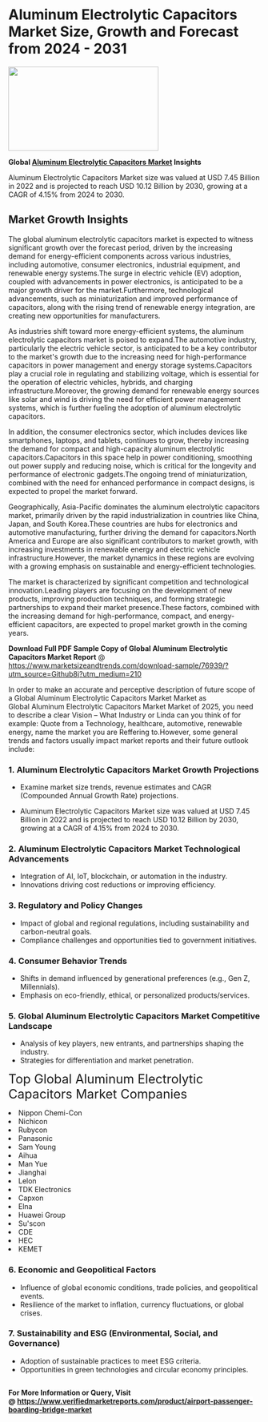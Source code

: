 <H1>Aluminum Electrolytic Capacitors Market Size, Growth and Forecast from 2024 - 2031</H1><img class="aligncenter size-medium wp-image-584254" src="https://thirdeyenews.in/wp-content/uploads/2024/09/Global-Market-Research-300x168.jpeg" alt="" width="300" height="168" /><p><strong>Global&nbsp;<a href="https://www.marketsizeandtrends.com/download-sample/76939/?utm_source=Github8j?utm_medium=210">Aluminum Electrolytic Capacitors Market</a> Insights</strong></p><p>Aluminum Electrolytic Capacitors Market size was valued at USD 7.45 Billion in 2022 and is projected to reach USD 10.12 Billion by 2030, growing at a CAGR of 4.15% from 2024 to 2030.</p><p><h2>Market Growth Insights</h2> <p>The global aluminum electrolytic capacitors market is expected to witness significant growth over the forecast period, driven by the increasing demand for energy-efficient components across various industries, including automotive, consumer electronics, industrial equipment, and renewable energy systems.The surge in electric vehicle (EV) adoption, coupled with advancements in power electronics, is anticipated to be a major growth driver for the market.Furthermore, technological advancements, such as miniaturization and improved performance of capacitors, along with the rising trend of renewable energy integration, are creating new opportunities for manufacturers.</p> <p>As industries shift toward more energy-efficient systems, the aluminum electrolytic capacitors market is poised to expand.The automotive industry, particularly the electric vehicle sector, is anticipated to be a key contributor to the market's growth due to the increasing need for high-performance capacitors in power management and energy storage systems.Capacitors play a crucial role in regulating and stabilizing voltage, which is essential for the operation of electric vehicles, hybrids, and charging infrastructure.Moreover, the growing demand for renewable energy sources like solar and wind is driving the need for efficient power management systems, which is further fueling the adoption of aluminum electrolytic capacitors.</p> <p>In addition, the consumer electronics sector, which includes devices like smartphones, laptops, and tablets, continues to grow, thereby increasing the demand for compact and high-capacity aluminum electrolytic capacitors.Capacitors in this space help in power conditioning, smoothing out power supply and reducing noise, which is critical for the longevity and performance of electronic gadgets.The ongoing trend of miniaturization, combined with the need for enhanced performance in compact designs, is expected to propel the market forward.</p> <p>Geographically, Asia-Pacific dominates the aluminum electrolytic capacitors market, primarily driven by the rapid industrialization in countries like China, Japan, and South Korea.These countries are hubs for electronics and automotive manufacturing, further driving the demand for capacitors.North America and Europe are also significant contributors to market growth, with increasing investments in renewable energy and electric vehicle infrastructure.However, the market dynamics in these regions are evolving with a growing emphasis on sustainable and energy-efficient technologies.</p> <p>The market is characterized by significant competition and technological innovation.Leading players are focusing on the development of new products, improving production techniques, and forming strategic partnerships to expand their market presence.These factors, combined with the increasing demand for high-performance, compact, and energy-efficient capacitors, are expected to propel market growth in the coming years.</p> <p><span class=""><strong>Download Full PDF Sample Copy of Global Aluminum Electrolytic Capacitors Market Report</strong> @ <a href="https://www.marketsizeandtrends.com/download-sample/76939/?utm_source=Github8j?utm_medium=210" target="_blank">https://www.marketsizeandtrends.com/download-sample/76939/?utm_source=Github8j?utm_medium=210</a></span></p><p>In order to make an accurate and perceptive description of future scope of a Global&nbsp;Aluminum Electrolytic Capacitors Market Market as Global&nbsp;Aluminum Electrolytic Capacitors Market Market of 2025, you need to describe a clear Vision &ndash; What Industry or Linda can you think of for example: Quote from a Technology, healthcare, automotive, renewable energy, name the market you are Reffering to.However, some general trends and factors usually impact market reports and their future outlook include:</p><h3>1.&nbsp;<strong>Aluminum Electrolytic Capacitors Market Growth Projections</strong></h3><ul><li>Examine market size trends, revenue estimates and CAGR (Compounded Annual Growth Rate) projections.</li><li><p>Aluminum Electrolytic Capacitors Market size was valued at USD 7.45 Billion in 2022 and is projected to reach USD 10.12 Billion by 2030, growing at a CAGR of 4.15% from 2024 to 2030.</p></li></ul><h3>2.&nbsp;<strong>Aluminum Electrolytic Capacitors Market Technological Advancements</strong></h3><ul><li>Integration of AI, IoT, blockchain, or automation in the industry.</li><li>Innovations driving cost reductions or improving efficiency.</li></ul><h3>3.&nbsp;<strong>Regulatory and Policy Changes</strong></h3><ul><li>Impact of global and regional regulations, including sustainability and carbon-neutral goals.</li><li>Compliance challenges and opportunities tied to government initiatives.</li></ul><h3>4.&nbsp;<strong>Consumer Behavior Trends</strong></h3><ul><li>Shifts in demand influenced by generational preferences (e.g., Gen Z, Millennials).</li><li>Emphasis on eco-friendly, ethical, or personalized products/services.</li></ul><h3>5.&nbsp;<strong>Global Aluminum Electrolytic Capacitors Market Competitive Landscape</strong></h3><ul><li>Analysis of key players, new entrants, and partnerships shaping the industry.</li><li>Strategies for differentiation and market penetration.</li></ul><p data-pm-slice="1 1 []"><span style="color: inherit; font-family: inherit; font-size: 25px;">Top Global Aluminum Electrolytic Capacitors Market Companies</span></p><div class="" data-test-id=""><p><li>Nippon Chemi-Con</li><li> Nichicon</li><li> Rubycon</li><li> Panasonic</li><li> Sam Young</li><li> Aihua</li><li> Man Yue</li><li> Jianghai</li><li> Lelon</li><li> TDK Electronics</li><li> Capxon</li><li> Elna</li><li> Huawei Group</li><li> Su'scon</li><li> CDE</li><li> HEC</li><li> KEMET</li></p></div><h3>6.&nbsp;<strong>Economic and Geopolitical Factors</strong></h3><ul><li>Influence of global economic conditions, trade policies, and geopolitical events.</li><li>Resilience of the market to inflation, currency fluctuations, or global crises.</li></ul><h3>7.&nbsp;<strong>Sustainability and ESG (Environmental, Social, and Governance)</strong></h3><ul><li>Adoption of sustainable practices to meet ESG criteria.</li><li>Opportunities in green technologies and circular economy principles.</li></ul><h2><strong style="font-size: 14px;">For More Information or Query, Visit @&nbsp;</strong><a style="background-color: #ffffff; font-size: 14px;" href="https://www.marketsizeandtrends.com/report/aluminum-electrolytic-capacitors-market/" target="_blank">https://www.verifiedmarketreports.com/product/airport-passenger-boarding-bridge-market</a></h2>